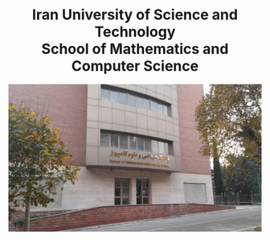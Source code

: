 <div align="center">
  <h1>
    Iran University of Science and Technology
    <br>
    School of Mathematics and Computer Science
  </h1>

  <img src="https://github.com/IUST-CS/.github/blob/main/profile/images/school.jpg?raw=true"/>
</div>
